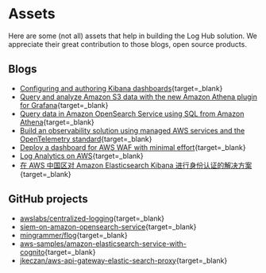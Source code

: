 # Assets

Here are some (not all) assets that help in building the Log Hub solution. We appreciate their great contribution to those blogs, open source products. 

## Blogs
* [Configuring and authoring Kibana dashboards](https://aws.amazon.com/blogs/database/configuring-and-authoring-kibana-dashboards/){target=_blank}
* [Query and analyze Amazon S3 data with the new Amazon Athena plugin for Grafana](https://grafana.com/blog/2021/12/13/query-and-analyze-amazon-s3-data-with-the-new-amazon-athena-plugin-for-grafana/){target=_blank}
* [Query data in Amazon OpenSearch Service using SQL from Amazon Athena](https://aws.amazon.com/cn/blogs/big-data/query-data-in-amazon-opensearch-service-using-sql-from-amazon-athena/){target=_blank}
* [Build an observability solution using managed AWS services and the OpenTelemetry standard](https://aws.amazon.com/blogs/mt/build-an-observability-solution-using-managed-aws-services-and-the-opentelemetry-standard/){target=_blank}
* [Deploy a dashboard for AWS WAF with minimal effort](https://aws.amazon.com/blogs/security/deploy-dashboard-for-aws-waf-minimal-effort/){target=_blank}
* [Log Analytics on AWS](https://aws.amazon.com/log-analytics/){target=_blank}
* [在 AWS 中国区对 Amazon Elasticsearch Kibana 进行身份认证的解决方案](https://aws.amazon.com/cn/blogs/china/a-solution-to-authenticate-amazon-elasticsearch-kibana-in-aws-china/){target=_blank}

## GitHub projects

* [awslabs/centralized-logging](https://github.com/aws-solutions/aws-centralized-logging){target=_blank}
* [siem-on-amazon-opensearch-service](https://github.com/aws-samples/siem-on-amazon-opensearch-service){target=_blank}
* [mingrammer/flog](https://github.com/mingrammer/flog){target=_blank}
* [aws-samples/amazon-elasticsearch-service-with-cognito](https://github.com/aws-samples/amazon-elasticsearch-service-with-cognito){target=_blank}
* [jkeczan/aws-api-gateway-elastic-search-proxy](https://github.com/jkeczan/aws-api-gateway-elastic-search-proxy){target=_blank}